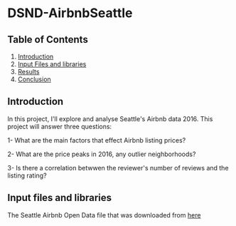 # DSND-AirbnbSeattle


## Table of Contents
1. [Introduction](#introduction)
2. [Input Files and libraries](#files)
3. [Results](#results)
5. [Conclusion](#conclusion)


## Introduction <a name="introduction"></a>

In this project, I'll explore and analyse Seattle's Airbnb data 2016. This project will answer three questions:

1- What are the main factors that effect Airbnb listing prices?

2- What are the price peaks in 2016, any outlier neighborhoods? 

3- Is there a correlation betwwen the reviewer's number of reviews and the listing rating?


## Input files and libraries <a name="files"></a>

The Seattle Airbnb Open Data file that was downloaded from [here](https://www.kaggle.com/airbnb/seattle/data)

